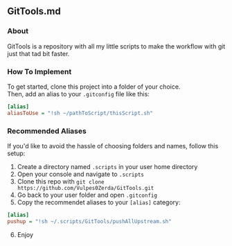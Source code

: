## GitTools.md

### About
GitTools is a repository with all my little scripts to make the workflow with git just that tad bit faster.

### How To Implement
To get started, clone this project into a folder of your choice.  
Then, add an alias to your `.gitconfig` file like this:
```ini
[alias]
aliasToUse = "!sh ~/pathToScript/thisScript.sh"
```

### Recommended Aliases
If you'd like to avoid the hassle of choosing folders and names, follow this setup:

1. Create a directory named `.scripts` in your user home directory
2. Open your console and navigate to `.scripts`
3. Clone this repo with `git clone https://github.com/Vulpes0Zerda/GitTools.git`
4. Go back to your user folder and open `.gitconfig`
5. Copy the recommendet aliases to your `[alias]` category:
```ini
[alias]
pushup = "!sh ~/.scripts/GitTools/pushAllUpstream.sh"
```
6. Enjoy
